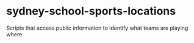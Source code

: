 # sydney-school-sports-locations
Scripts that access public information to identify what teams are playing where
